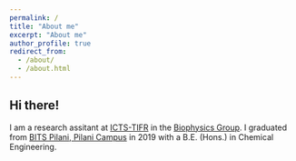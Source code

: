 ```yaml
---
permalink: /
title: "About me"
excerpt: "About me"
author_profile: true
redirect_from: 
  - /about/
  - /about.html
---
```

Hi there! 
---
I am a research assitant at [ICTS-TIFR](https://www.icts.res.in) in the [Biophysics Group](https://biophysics.icts.res.in/). I graduated from [BITS Pilani, Pilani Campus](https://www.bits-pilani.ac.in/Pilani/) in 2019 with a B.E. (Hons.) in Chemical Engineering.
